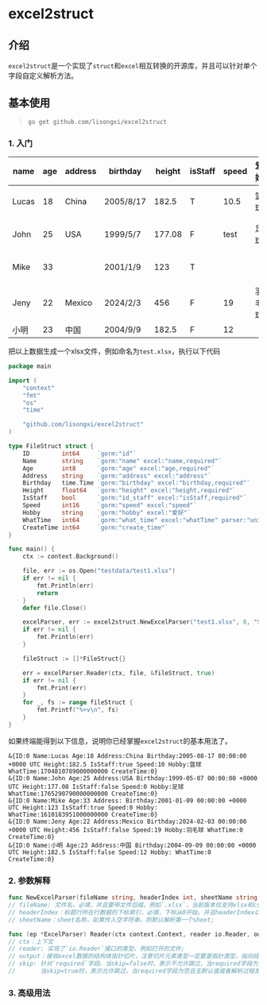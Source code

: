 # excel2struct

## 介绍

`excel2struct`是一个实现了`struct`和`excel`相互转换的开源库，并且可以针对单个字段自定义解析方法。

## 基本使用

> `go get github.com/lisongxi/excel2struct`
### 1. 入门
| name  | age | address | birthday   | height | isStaff | speed  | 爱好   | whatTime             |
|-------|-----|---------|------------|--------|---------|--------|--------|----------------------|
| Lucas | 18  | China   | 2005/8/17  | 182.5  | T       | 10.5   | 篮球   | 2024-01-09 14:33:09  |
| John  | 25  | USA     | 1999/5/7   | 177.08 | F       | test  | 足球   | 2025-12-09 14:33:10  |
| Mike  | 33  |         | 2001/1/9   | 123    | T       |        |        | 2021-01-09 09:19:11  |
| Jeny  | 22  | Mexico  | 2024/2/3   | 456    | F       | 19     | 羽毛球 |                      |
| 小明  | 23  | 中国    | 2004/9/9   | 182.5  | F       | 12     |        |                      |

把以上数据生成一个xlsx文件，例如命名为`test.xlsx`，执行以下代码

```go
package main

import (
	"context"
	"fmt"
	"os"
	"time"

	"github.com/lisongxi/excel2struct"
)

type FileStruct struct {
	ID         int64     `gorm:"id"`
	Name       string    `gorm:"name" excel:"name,required"`
	Age        int8      `gorm:"age" excel:"age,required"`
	Address    string    `gorm:"address" excel:"address"`
	Birthday   time.Time `gorm:"birthday" excel:"birthday,required"`
	Height     float64   `gorm:"height" excel:"height,required"`
	IsStaff    bool      `gorm:"id_staff" excel:"isStaff,required"`
	Speed      int16     `gorm:"speed" excel:"speed"`
	Hobby      string    `gorm:"hobby" excel:"爱好"`
	WhatTime   int64     `gorm:"what_time" excel:"whatTime" parser:"unixNano"`
	CreateTime int64     `gorm:"create_time"`
}

func main() {
	ctx := context.Background()

	file, err := os.Open("testdata/test1.xlsx")
	if err != nil {
		fmt.Println(err)
		return
	}
	defer file.Close()

	excelParser, err := excel2struct.NewExcelParser("test1.xlsx", 0, "Sheet1")
	if err != nil {
		fmt.Println(err)
	}

	fileStruct := []*FileStruct{}

	err = excelParser.Reader(ctx, file, &fileStruct, true)
	if err != nil {
		fmt.Print(err)
	}
	for _, fs := range fileStruct {
		fmt.Printf("%+v\n", fs)
	}
}
```

如果终端能得到以下信息，说明你已经掌握`excel2struct`的基本用法了。

```shell
&{ID:0 Name:Lucas Age:18 Address:China Birthday:2005-08-17 00:00:00 +0000 UTC Height:182.5 IsStaff:true Speed:10 Hobby:篮球 WhatTime:1704810789000000000 CreateTime:0}
&{ID:0 Name:John Age:25 Address:USA Birthday:1999-05-07 00:00:00 +0000 UTC Height:177.08 IsStaff:false Speed:0 Hobby:足球 WhatTime:1765290790000000000 CreateTime:0}
&{ID:0 Name:Mike Age:33 Address: Birthday:2001-01-09 00:00:00 +0000 UTC Height:123 IsStaff:true Speed:0 Hobby: WhatTime:1610183951000000000 CreateTime:0}
&{ID:0 Name:Jeny Age:22 Address:Mexico Birthday:2024-02-03 00:00:00 +0000 UTC Height:456 IsStaff:false Speed:19 Hobby:羽毛球 WhatTime:0 CreateTime:0}
&{ID:0 Name:小明 Age:23 Address:中国 Birthday:2004-09-09 00:00:00 +0000 UTC Height:182.5 IsStaff:false Speed:12 Hobby: WhatTime:0 CreateTime:0}
```

### 2. 参数解释
```go
func NewExcelParser(fileName string, headerIndex int, sheetName string, opts ...Option) (*ExcelParser, error) 
// fileName: 文件名，必填，并且要带文件后缀，例如`.xlsx`，当前版本仅支持xlsx和csv文件;
// headerIndex：标题行所在行数据的下标索引，必填，下标从0开始，并且headerIndex以前的数据行会被忽略;
// sheetName：sheet名称，如果传入空字符串，则默认解析第一个sheet;
```

```go
func (ep *ExcelParser) Reader(ctx context.Context, reader io.Reader, output interface{}, skip bool) (err error) 
// ctx：上下文
// reader: 实现了`io.Reader`接口的类型，例如打开的文件;
// output：接收excel数据的结构体指针切片，注意切片元素类型一定要是指针类型，指向结构体;
// skip: 针对`required`字段。当skip=false时，表示不允许跳过，当required字段为空且无默认值或者解析过程发生错误，则直接返回错误，不再继续往下解析；
//       当skip=true时，表示允许跳过，当required字段为空且无默认值或者解析过程发生错误，则记录错误，并跳过这一行，继续解析下一行；
```

### 3. 高级用法
